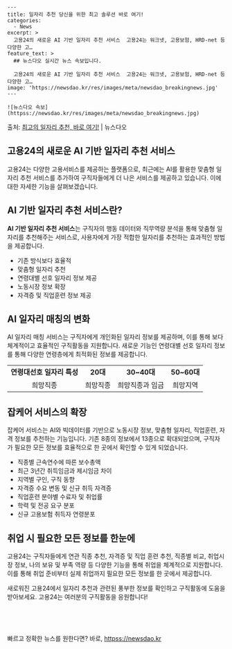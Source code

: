     ---
    title: 일자리 추천 당신을 위한 최고 솔루션 바로 여기!
    categories:
      - News
    excerpt: >
      고용24의 새로운 AI 기반 일자리 추천 서비스  고용24는 워크넷, 고용보험, HRD-net 등 다양한 고…
    feature_text: >
      ## 뉴스다오 실시간 뉴스 속보입니다.
    
      고용24의 새로운 AI 기반 일자리 추천 서비스  고용24는 워크넷, 고용보험, HRD-net 등 다양한 고…
    image: 'https://newsdao.kr/res/images/meta/newsdao_breakingnews.jpg'
    ---
    
    ![뉴스다오 속보](httpss://newsdao.kr/res/images/meta/newsdao_breakingnews.jpg)

<p>출처: <a href="httpss://newsdao.kr/4525" rel="dofollow">최고의 일자리 추천, 바로 여기!</a> | 뉴스다오</p>

<h2 data-ke-size="size26">고용24의 새로운 AI 기반 일자리 추천 서비스</h2>
<p data-ke-size="size16">고용24는 다양한 고용서비스를 제공하는 플랫폼으로, 최근에는 AI를 활용한 맞춤형 일자리 추천 서비스를 추가하여 구직자들에게 더 나은 서비스를 제공하고 있습니다. 이에 대한 자세한 기능을 살펴보겠습니다.</p>

<h2 data-ke-size="size24">AI 기반 일자리 추천 서비스란?</h2>
<p data-ke-size="size16"><b>AI 기반 일자리 추천 서비스</b>는 구직자의 행동 데이터와 직무역량 분석을 통해 맞춤형 일자리를 추천해주는 서비스로, 사용자에게 가장 적합한 일자리를 추천하는 효과적인 방법을 제공합니다.</p>
<ul>
<li>기존 방식보다 효율적</li>
<li>맞춤형 일자리 추천</li>
<li>연령대별 선호 일자리 정보 제공</li>
<li>노동시장 정보 확장</li>
<li>자격증 및 직업훈련 정보 제공</li>
</ul>

<h2 data-ke-size="size24">AI 일자리 매칭의 변화</h2>
<p data-ke-size="size16">AI 일자리 매칭 서비스는 구직자에게 개인화된 일자리 정보를 제공하며, 이를 통해 보다 체계적이고 효율적인 구직활동을 지원합니다. 새로운 기능인 연령대별 선호 일자리 정보를 통해 다양한 연령층에게 최적화된 정보를 제공합니다.</p>
<table>
<tr>
<td style="text-align: center; height: 17px;"><b>연령대선호 일자리 특성</b></td>
<td style="text-align: center; height: 17px;"><b>20대</b></td>
<td style="text-align: center; height: 17px;"><b>30~40대</b></td>
<td style="text-align: center; height: 17px;"><b>50~60대</b></td>
</tr>
<tr>
<td style="text-align: center; height: 17px;">희망직종</td>
<td style="text-align: center; height: 17px;">희망직종</td>
<td style="text-align: center; height: 17px;">희망직종과 임금</td>
<td style="text-align: center; height: 17px;">희망지역</td>
</tr>
</table>

<h2 data-ke-size="size24">잡케어 서비스의 확장</h2>
<p data-ke-size="size16">잡케어 서비스는 AI와 빅데이터를 기반으로 노동시장 정보, 맞춤형 일자리, 직업훈련, 자격 정보를 추천하는 기능입니다. 기존 8종의 정보에서 13종으로 확대되었으며, 구직자가 필요한 모든 정보를 효율적으로 한 곳에서 확인할 수 있게 되었습니다.</p>
<ul>
<li>직종별 근속연수에 따른 보수총액</li>
<li>최근 3년간 취득임금과 제시임금 차이</li>
<li>지역별 구인, 구직 동향</li>
<li>자격증 수요 변동 및 신규 취득 자격증</li>
<li>직업훈련 분야별 수료자 및 취업률</li>
<li>학력 및 전공 요구 분포</li>
<li>신규 고용보험 취득자 연령분포</li>
</ul>

<h2 data-ke-size="size24">취업 시 필요한 모든 정보를 한눈에</h2>
<p data-ke-size="size16">고용24는 구직자들에게 연관 직종 추천, 자격증 및 직업 훈련 추천, 직종별 비교, 취업시장 정보, 나의 보유 및 부족 역량 등 다양한 기능을 통해 취업을 체계적으로 지원합니다. 이를 통해 취업 준비부터 실제 취업까지 필요한 모든 정보를 한 곳에서 제공합니다.</p>

<p data-ke-size="size16">새로워진 고용24에서 일자리 추천과 관련된 풍부한 정보를 확인하고 구직활동에 도움을 받아보세요. 고용24는 여러분의 구직활동을 응원합니다!</p>
<p data-ke-size="size16">&nbsp;</p>
<p data-ke-size="size16">&nbsp;</p> 

빠르고 정확한 뉴스를 원한다면? 바로, <a href="httpss://newsdao.kr" rel="dofollow">httpss://newsdao.kr</a>


    